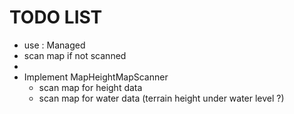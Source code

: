 # TODO LIST

* use : Managed
* scan map if not scanned
*
* Implement MapHeightMapScanner
  * scan map for height data
  * scan map for water data (terrain height under water level ?)

